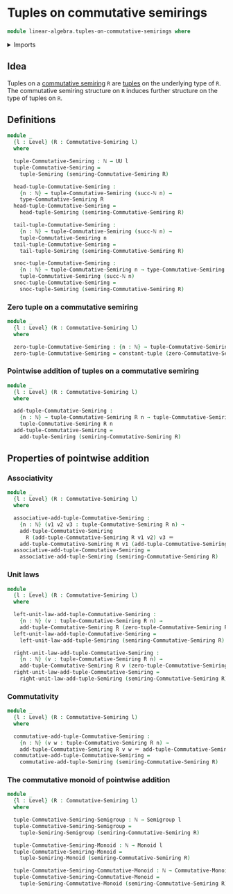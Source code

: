 # Tuples on commutative semirings

```agda
module linear-algebra.tuples-on-commutative-semirings where
```

<details><summary>Imports</summary>

```agda
open import commutative-algebra.commutative-semirings

open import elementary-number-theory.natural-numbers

open import foundation.identity-types
open import foundation.universe-levels

open import group-theory.commutative-monoids
open import group-theory.monoids
open import group-theory.semigroups

open import linear-algebra.constant-tuples
open import linear-algebra.tuples-on-semirings
```

</details>

## Idea

Tuples on a [commutative semiring](commutative-algebra.commutative-semirings.md)
`R` are [tuples](lists.tuples.md) on the underlying type of `R`. The commutative
semiring structure on `R` induces further structure on the type of tuples on
`R`.

## Definitions

```agda
module _
  {l : Level} (R : Commutative-Semiring l)
  where

  tuple-Commutative-Semiring : ℕ → UU l
  tuple-Commutative-Semiring =
    tuple-Semiring (semiring-Commutative-Semiring R)

  head-tuple-Commutative-Semiring :
    {n : ℕ} → tuple-Commutative-Semiring (succ-ℕ n) →
    type-Commutative-Semiring R
  head-tuple-Commutative-Semiring =
    head-tuple-Semiring (semiring-Commutative-Semiring R)

  tail-tuple-Commutative-Semiring :
    {n : ℕ} → tuple-Commutative-Semiring (succ-ℕ n) →
    tuple-Commutative-Semiring n
  tail-tuple-Commutative-Semiring =
    tail-tuple-Semiring (semiring-Commutative-Semiring R)

  snoc-tuple-Commutative-Semiring :
    {n : ℕ} → tuple-Commutative-Semiring n → type-Commutative-Semiring R →
    tuple-Commutative-Semiring (succ-ℕ n)
  snoc-tuple-Commutative-Semiring =
    snoc-tuple-Semiring (semiring-Commutative-Semiring R)
```

### Zero tuple on a commutative semiring

```agda
module _
  {l : Level} (R : Commutative-Semiring l)
  where

  zero-tuple-Commutative-Semiring : {n : ℕ} → tuple-Commutative-Semiring R n
  zero-tuple-Commutative-Semiring = constant-tuple (zero-Commutative-Semiring R)
```

### Pointwise addition of tuples on a commutative semiring

```agda
module _
  {l : Level} (R : Commutative-Semiring l)
  where

  add-tuple-Commutative-Semiring :
    {n : ℕ} → tuple-Commutative-Semiring R n → tuple-Commutative-Semiring R n →
    tuple-Commutative-Semiring R n
  add-tuple-Commutative-Semiring =
    add-tuple-Semiring (semiring-Commutative-Semiring R)
```

## Properties of pointwise addition

### Associativity

```agda
module _
  {l : Level} (R : Commutative-Semiring l)
  where

  associative-add-tuple-Commutative-Semiring :
    {n : ℕ} (v1 v2 v3 : tuple-Commutative-Semiring R n) →
    add-tuple-Commutative-Semiring
      R (add-tuple-Commutative-Semiring R v1 v2) v3 ＝
    add-tuple-Commutative-Semiring R v1 (add-tuple-Commutative-Semiring R v2 v3)
  associative-add-tuple-Commutative-Semiring =
    associative-add-tuple-Semiring (semiring-Commutative-Semiring R)
```

### Unit laws

```agda
module _
  {l : Level} (R : Commutative-Semiring l)
  where

  left-unit-law-add-tuple-Commutative-Semiring :
    {n : ℕ} (v : tuple-Commutative-Semiring R n) →
    add-tuple-Commutative-Semiring R (zero-tuple-Commutative-Semiring R) v ＝ v
  left-unit-law-add-tuple-Commutative-Semiring =
    left-unit-law-add-tuple-Semiring (semiring-Commutative-Semiring R)

  right-unit-law-add-tuple-Commutative-Semiring :
    {n : ℕ} (v : tuple-Commutative-Semiring R n) →
    add-tuple-Commutative-Semiring R v (zero-tuple-Commutative-Semiring R) ＝ v
  right-unit-law-add-tuple-Commutative-Semiring =
    right-unit-law-add-tuple-Semiring (semiring-Commutative-Semiring R)
```

### Commutativity

```agda
module _
  {l : Level} (R : Commutative-Semiring l)
  where

  commutative-add-tuple-Commutative-Semiring :
    {n : ℕ} (v w : tuple-Commutative-Semiring R n) →
    add-tuple-Commutative-Semiring R v w ＝ add-tuple-Commutative-Semiring R w v
  commutative-add-tuple-Commutative-Semiring =
    commutative-add-tuple-Semiring (semiring-Commutative-Semiring R)
```

### The commutative monoid of pointwise addition

```agda
module _
  {l : Level} (R : Commutative-Semiring l)
  where

  tuple-Commutative-Semiring-Semigroup : ℕ → Semigroup l
  tuple-Commutative-Semiring-Semigroup =
    tuple-Semiring-Semigroup (semiring-Commutative-Semiring R)

  tuple-Commutative-Semiring-Monoid : ℕ → Monoid l
  tuple-Commutative-Semiring-Monoid =
    tuple-Semiring-Monoid (semiring-Commutative-Semiring R)

  tuple-Commutative-Semiring-Commutative-Monoid : ℕ → Commutative-Monoid l
  tuple-Commutative-Semiring-Commutative-Monoid =
    tuple-Semiring-Commutative-Monoid (semiring-Commutative-Semiring R)
```
